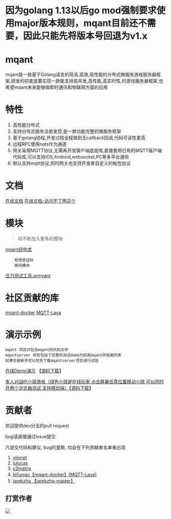 # 因为golang 1.13以后go mod强制要求使用major版本规则，mqant目前还不需要，因此只能先将版本号回退为v1.x


# mqant
mqant是一款基于Golang语言的简洁,高效,高性能的分布式微服务游戏服务器框架,研发的初衷是要实现一款能支持高并发,高性能,高实时性,的游戏服务器框架,也希望mqant未来能够做即时通讯和物联网方面的应用

#	特性
1. 高性能分布式
2. 支持分布式服务注册发现,是一款功能完整的微服务框架
3. 基于golang协程,开发过程全程做到无callback回调,代码可读性更高
4. 远程RPC使用nats作为通道
5. 网关采用MQTT协议,无需再开发客户端底层库,直接套用已有的MQTT客户端代码库,可以支持IOS,Android,websocket,PC等多平台通信
6. 默认支持mqtt协议,同时网关也支持开发者自定义的粘包协议

# 文档

[在线文档](https://liangdas.github.io/mqant/)
[在线文档-访问不了用这个](http://docs.mqant.com/)

# 模块

> 将不断加入更多的模块

[mqant组件库](https://github.com/liangdas/mqant-modules)

        短信验证码
        房间模块

[压力测试工具:armyant](https://github.com/liangdas/armyant)

# 社区贡献的库
 [mqant-docker](https://github.com/bjfumac/mqant-docker)
 [MQTT-Laya](https://github.com/bjfumac/MQTT-Laya)


# 演示示例
	mqant 项目只包含mqant的代码文件
	mqantserver 项目包括了完整的测试demo代码和mqant所依赖的库
	如果你是新手可以优先下载mqantserver项目进行试验
	
 
 [在线Demo演示](http://www.mqant.com/mqant/chat/) 【[源码下载](https://github.com/liangdas/mqantserver)】
 
 [多人对战吃小球游戏（绿色小球是在线玩家,点击屏幕任意位置移动小球,可以同时开两个浏览器测试,支持移动端）](http://www.mqant.com/mqant/hitball/)【[源码下载](https://github.com/liangdas/mqantserver)】


# 贡献者

欢迎提供dev分支的pull request

bug请直接通过issue提交

凡提交代码和建议, bug的童鞋, 均会在下列贡献者名单者出现

1. [xlionet](https://github.com/xlionet)
2. [lulucas](https://github.com/lulucas/mqant-UnityExample)
3. [c2matrix](https://github.com/c2matrix)
4. [bjfumac【mqant-docker】[MQTT-Laya]](https://github.com/bjfumac)
5. [jarekzha 【jarekzha-master】](https://github.com/jarekzha)


## 打赏作者

![](https://github.com/liangdas/mqant/wiki/images/donation.png)

